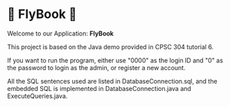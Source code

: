 # 🎉 FlyBook 🎉



Welcome to our Application: **FlyBook**

This project is based on the Java demo provided in CPSC 304 tutorial 6.

If you want to run the program, either use "0000" as the login ID and "0" as the password to login
as the admin, or register a new account.

All the SQL sentences used are listed in DatabaseConnection.sql, and the embedded SQL is implemented in DatabaseConnection.java and ExecuteQueries.java.

